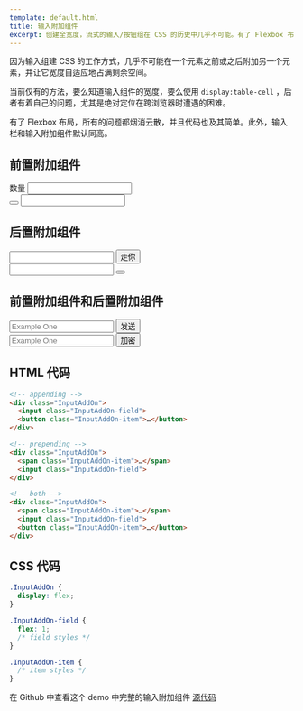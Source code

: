 ```yaml
---
template: default.html
title: 输入附加组件
excerpt: 创建全宽度，流式的输入/按钮组在 CSS 的历史中几乎不可能。有了 Flexbox 布局，一切将会变得更简单。
---
```


因为输入组建 CSS 的工作方式，几乎不可能在一个元素之前或之后附加另一个元素，并让它宽度自适应地占满剩余空间。
<!-- Because of the way input sizing works in CSS, it's almost impossible to append or prepend another element to it and have the input field behave fluidly and take up the remaining space. -->

当前仅有的方法，要么知道输入组件的宽度，要么使用 `display:table-cell` ，后者有着自己的问题，尤其是绝对定位在跨浏览器时遭遇的困难。
<!-- The only existing way to do this is to either know the exact width of the input, or to use something like `display:table-cell`, which has its own set of problems, most notably the difficulty with positioning anything absolutely inside of the add-on in certain browsers. -->

有了 Flexbox 布局，所有的问题都烟消云散，并且代码也及其简单。此外，输入栏和输入附加组件默认同高。
<!-- With Flexbox, all these problems go away, and the code is trivially simple. In addition, you get the input field and the input add-on to be the same height for free. -->

<div class="Grid Grid--guttersLg Grid--full med-Grid--fit">
  <div class="Grid-cell">
    <h2>前置附加组件</h2>
    <div class="InputAddOn">
      <span class="InputAddOn-item">数量</span>
      <input class="InputAddOn-field">
    </div>
    <div class="InputAddOn">
      <button class="InputAddOn-item"><span class="icon icon-search"></span></button>
      <input class="InputAddOn-field">
    </div>
  </div>
  <div class="Grid-cell">
    <h2>后置附加组件</h2>
    <div class="InputAddOn">
      <input class="InputAddOn-field">
      <button class="InputAddOn-item">走你</button>
    </div>
    <div class="InputAddOn">
      <input class="InputAddOn-field">
      <button class="InputAddOn-item"><span class="icon icon-star"></span></button>
    </div>
  </div>
</div>

## 前置附加组件和后置附加组件
<!-- ## Appended and Prepended Add-ons -->

<div class="Grid Grid--guttersLg Grid--full med-Grid--fit">
  <div class="Grid-cell">
    <div class="InputAddOn">
      <span class="InputAddOn-item"><span class="icon icon-envelope"></span></span>
      <input class="InputAddOn-field" placeholder="Example One">
      <button class="InputAddOn-item">发送</button>
    </div>
  </div>
  <div class="Grid-cell">
    <div class="InputAddOn">
      <span class="InputAddOn-item"><span class="icon icon-lock"></span></span>
      <input class="InputAddOn-field" placeholder="Example One">
      <button class="InputAddOn-item">加密</button>
    </div>
  </div>
</div>

## HTML 代码
<!-- ## The HTML -->

```html
<!-- appending -->
<div class="InputAddOn">
  <input class="InputAddOn-field">
  <button class="InputAddOn-item">…</button>
</div>

<!-- prepending -->
<div class="InputAddOn">
  <span class="InputAddOn-item">…</span>
  <input class="InputAddOn-field">
</div>

<!-- both -->
<div class="InputAddOn">
  <span class="InputAddOn-item">…</span>
  <input class="InputAddOn-field">
  <button class="InputAddOn-item">…</button>
</div>
```

## CSS 代码
<!-- ## The CSS -->

```css
.InputAddOn {
  display: flex;
}

.InputAddOn-field {
  flex: 1;
  /* field styles */
}

.InputAddOn-item {
  /* item styles */
}

```

在 Github 中查看这个 demo 中完整的输入附加组件 [源代码](https://github.com/philipwalton/solved-by-flexbox/blob/master/assets/css/components/input-add-on.css)
<!-- View the full [source](https://github.com/philipwalton/solved-by-flexbox/blob/master/assets/css/components/input-add-on.css) for the `InputAddOn` component used in this demo on Github. -->
